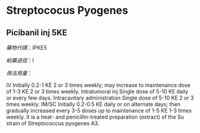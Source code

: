 # Streptococus Pyogenes

## Picibanil inj 5KE

*藥物代碼*：IPKE5

*給藥途徑*：I

*用法用量*：

IV Initially 0.2-1 KE 2 or 3 times weekly; may increase to maintenance dose of 1-3 KE 2 or 3 times weekly. 
Intratumoral inj Single dose of 5-10 KE daily or every few days.
Intracavitary administration Single dose of 5-10 KE 2 or 3 times weekly. 
IM/SC Initially 0.2-0.5 KE daily or on alternate days; then gradually increased every 3-5 doses up to maintenance of 1-5 KE 1-3 times weekly.
It is a heat- and penicillin-treated preparation (extract) of the Su strain of Streptococcus pyogenes A3.

